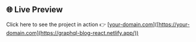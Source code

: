 ## 🌐 Live Preview

Click here to see the project in action 👉 [[your-domain.com](https://graphql-blog-react.netlify.app/)]([https://your-domain.com](https://graphql-blog-react.netlify.app/))
